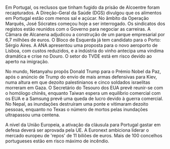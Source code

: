 Em Portugal, os reclusos que tinham fugido da prisão de Alcoentre foram recapturados. A Direção-Geral da Saúde (DGS) divulgou que os alimentos em Portugal estão com menos sal e açúcar. No âmbito da Operação Marquês, José Sócrates começou hoje a ser interrogado. Os sindicatos dos registos estão reunidos com o Governo para negociar as carreiras. A Câmara de Alcanena adjudicou a construção de um parque empresarial por 6,7 milhões de euros. O Bloco de Esquerda já tem candidato para o Porto: Sérgio Aires. A ANA apresentou uma proposta para o novo aeroporto de Lisboa, com custos reduzidos, e a indústria do vinho antecipa uma vindima dramática e crise no Douro. O setor do TVDE está em risco devido ao aperto na imigração.

No mundo, Netanyahu propôs Donald Trump para o Prémio Nobel da Paz, após o anúncio de Trump do envio de mais armas defensivas para Kiev, numa altura em que dezoito palestinianos e cinco soldados israelitas morreram em Gaza. O Secretário do Tesouro dos EUA prevê reunir-se com o homólogo chinês, enquanto Taiwan espera um equilíbrio comercial com os EUA e a Samsung prevê uma queda de lucro devido à guerra comercial. No Nepal, as inundações destruíram uma ponte e vitimaram dezoito pessoas, enquanto no Texas o número de mortos pelas inundações ultrapassou uma centena.

A nível da União Europeia, a ativação da cláusula para Portugal gastar em defesa deverá ser aprovada pela UE. A Euronext ambiciona liderar o mercado europeu de 'repos' de 11 biliões de euros. Mais de 100 concelhos portugueses estão em risco máximo de incêndio.
